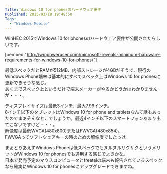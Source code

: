 ```yaml
---
Title: Windows 10 for phonesのハードウェア要件
Published: 2015/03/18 19:48:50
Tags:
  - "Windows Mobile"
---
```

WinHEC 2015でWindows 10 for phonesのハードウェア要件が公開されたらしいです。  

[oembed:"http://wmpoweruser.com/microsoft-reveals-minimum-hardware-requirements-for-windows-10-for-phones/"]

最低スペックだとRAMが512MB、内部ストレージが4GBだそうで、現行のWindows Phone端末は基本的にすべてスペック上はWindows 10 for phonesに更新できそうな感じ。  
あくまでスペック上というだけで端末メーカーがやるかどうかはわかりませんが・・・。  

ディスプレイサイズは最低3インチ、最大7.99インチ。  
8インチ以下のタブレットはWindows 10 for phone and tabletsなんて話もあったのでまぁそんなとこでしょうか。最近4インチ以下のスマートフォンあまり出てこないですけど・・・。  
解像度は最低WVGA(480x800)またはFWVGA(480x854)。  
FWVGAってソフトウェアキーの時のための解像度でしたっけ。  

まぁとりあえずWindows Phoneは低スペックでもヌルヌルサクサクというメリットがWindows 10 for phonesでも通用する感じでよきかな。  
日本で発売予定のマウスコンピュータとfreetelの端末も報告されているスペックなら確実にWindows 10 for phonesにアップグレードできますね。